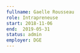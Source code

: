 ```yaml
---
fullname: Gaelle Rousseau
role: Intrapreneuse
start: 2018-11-06
end:  2019-05-31
status: admin
employer: DGE
---
```

